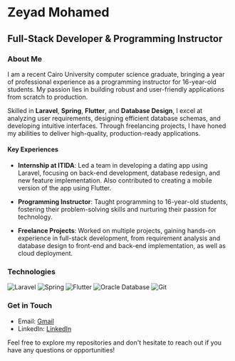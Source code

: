 # Zeyad Mohamed

## Full-Stack Developer & Programming Instructor

### About Me

I am a recent Cairo University computer science graduate, bringing a year of professional experience as a programming instructor for 16-year-old students. My passion lies in building robust and user-friendly applications from scratch to production.

Skilled in **Laravel**, **Spring**, **Flutter**, and **Database Design**, I excel at analyzing user requirements, designing efficient database schemas, and developing intuitive interfaces. Through freelancing projects, I have honed my abilities to deliver high-quality, production-ready applications.

#### Key Experiences

- **Internship at ITIDA**: Led a team in developing a dating app using Laravel, focusing on back-end development, database redesign, and new feature implementation. Also contributed to creating a mobile version of the app using Flutter.

- **Programming Instructor**: Taught programming to 16-year-old students, fostering their problem-solving skills and nurturing their passion for technology.

- **Freelance Projects**: Worked on multiple projects, gaining hands-on experience in full-stack development, from requirement analysis and database design to front-end and back-end implementation, as well as cloud deployment.

### Technologies

![Laravel](https://img.shields.io/badge/Laravel-FF2D20?style=for-the-badge&logo=laravel&logoColor=white)
![Spring](https://img.shields.io/badge/Spring-6DB33F?style=for-the-badge&logo=spring&logoColor=white)
![Flutter](https://img.shields.io/badge/Flutter-02569B?style=for-the-badge&logo=flutter&logoColor=white)
![Oracle Database](https://img.shields.io/badge/Oracle-F80000?style=for-the-badge&logo=Oracle&logoColor=white)
![Git](https://img.shields.io/badge/Git-F05032?style=for-the-badge&logo=git&logoColor=white)

### Get in Touch

- Email: [Gmail](mailto:zeyadmaher638@gmail.com)
- LinkedIn: [LinkedIn ](https://www.linkedin.com/in/zeyad-maher-a47582233/)

Feel free to explore my repositories and don't hesitate to reach out if you have any questions or opportunities!

<!---
ZeyadMaher/ZeyadMaher is a ✨ special ✨ repository because its `README.md` (this file) appears on your GitHub profile.
You can click the Preview link to take a look at your changes.
--->
